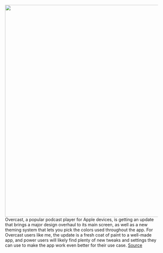 <img src='https://cdn.vox-cdn.com/thumbor/RjWX5LQdRp-gf5KaRMXCdWTZrI0=/0x0:2560x1440/1200x800/filters:focal(1065x435:1473x843)/cdn.vox-cdn.com/uploads/chorus_image/image/70671385/overcast_20222.0.jpg' width='700px' /><br/>
Overcast, a popular podcast player for Apple devices, is getting an update that brings a major design overhaul to its main screen, as well as a new theming system that lets you pick the colors used throughout the app. For Overcast users like me, the update is a fresh coat of paint to a well-made app, and power users will likely find plenty of new tweaks and settings they can use to make the app work even better for their use case.
<a href='https://www.theverge.com/2022/3/25/22995054/overcast-podcast-app-updated-design-playlists-library-management'> Source <a/>